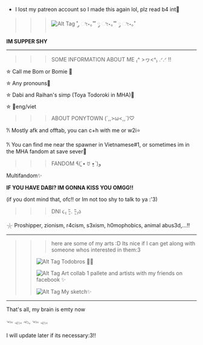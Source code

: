- I lost my patreon account so I made this again lol, plz read b4 int🎐
    >
 >>> ![Alt Tag](https://i.pinimg.com/564x/9a/b1/5f/9ab15f9c6616c8c1982914a8bb84ff82.jpg) ˚ ༘ ೀ⋆｡˚˚ ༘ ೀ⋆｡˚˚ ༘ ೀ⋆｡˚
  >
  **IM SUPPER SHY**
  >

----------------------------------------------------------------------------------------------------------------------------------------------------------------------------------------------
>>>SOME INFORMATION ABOUT ME ₍^ >ヮ<^₎ .ᐟ.ᐟ !!
>
✮ Call me Bom or Bomie 🍰
>
✮ Any pronouns🪼
>
✮ Dabi and Raihan's simp (Toya Todoroki in MHA)💙
>
>
✮ 🎀eng/viet
>

>>> ABOUT PONYTOWN (´,,>ω<,,`)♡
>
𐙚 Mostly afk and offtab, you can c+h with me or w2i⭐
>
𐙚 You can find me near the spawner in Vietnamese#1, or sometimes im in the MHA fandom at save sever🫧
 >
>>>FANDOM ٩̋(ˊ•͈ ꇴ •͈ˋ)و 

>
Multifandom✨
>
 **IF YOU HAVE DABI? IM GONNA KISS YOU OMGG!!**
>
(if you dont mind that, ofc!! or Im not too shy to talk to ya :'3)
>
>>> DNI  ૮₍ ˃̵͈᷄ . ˂̵͈᷅ ₎ა 
>
𓇼 Proshipper, zionism, r4cism, s3xism, h0mophobics, animal abus3d,...‼️
>
----------------------------------------------------------------------------------------------------------------------------------------------------------------------------------------
>>> here are some of my arts :D Its nice if I can get along with someone whos interested in them:3
>>>
>>> 
>>![Alt Tag](https://i.pinimg.com/originals/3f/9c/99/3f9c99d2ca776f996d2fb6cd9c65c8d6.png)
>>Todobros 🐍🍰
>>
>>![Alt Tag](https://i.pinimg.com/originals/86/ea/81/86ea8165dc35fc848644a5a0c42a37b0.png)
>> Art collab 1 pallete and artists with my friends on facebook ✨
>>
>> ![Alt Tag](https://i.pinimg.com/originals/82/9e/4d/829e4d2a8181a9fc88dddef1c8b8a2d4.jpg)
>> My sketch✨
------------------------------------------------------------------------------------------------------------------------------------------------------------------------------------------
That's all, my brain is emty now
>
   𓆝 𓆟 𓆞 𓆝 𓆟

>
I will update later if its necessary:3!!
